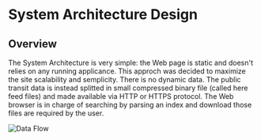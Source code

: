 # System Architecture Design

## Overview

The System Architecture is very simple: the Web page is static and doesn't relies on any running applicance.
This approch was decided to maximize the site scalability and semplicity. There is no dynamic data.
The public transit data is instead splitted in small compressed binary file (called here feed files)
and made available via HTTP or HTTPS protocol. The Web browser is in charge of searching by parsing an index
and download those files are required by the user.

![Data Flow](https://cdn.rawgit.com/pubtransit/transit/master/doc/data-flow.svg)
